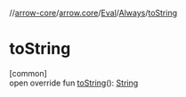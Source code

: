 //[arrow-core](../../../../index.md)/[arrow.core](../../index.md)/[Eval](../index.md)/[Always](index.md)/[toString](to-string.md)

# toString

[common]\
open override fun [toString](to-string.md)(): [String](https://kotlinlang.org/api/latest/jvm/stdlib/kotlin/-string/index.html)
